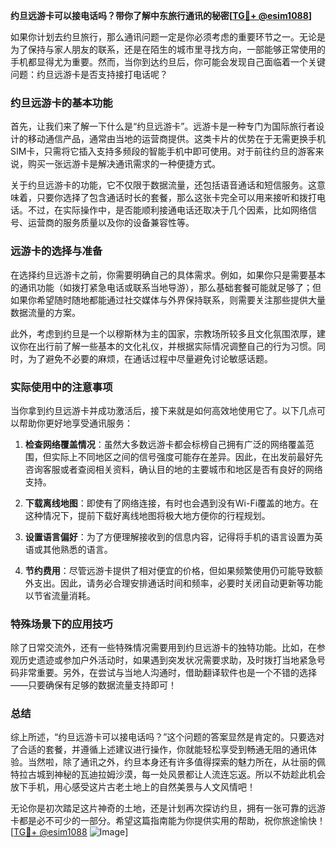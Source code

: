 **约旦远游卡可以接电话吗？带你了解中东旅行通讯的秘密[[TG💪+ @esim1088](https://t.me/s/esim1088)]**

如果你计划去约旦旅行，那么通讯问题一定是你必须考虑的重要环节之一。无论是为了保持与家人朋友的联系，还是在陌生的城市里寻找方向，一部能够正常使用的手机都显得尤为重要。然而，当你到达约旦后，你可能会发现自己面临着一个关键问题：约旦远游卡是否支持接打电话呢？

### 约旦远游卡的基本功能

首先，让我们来了解一下什么是“约旦远游卡”。远游卡是一种专门为国际旅行者设计的移动通信产品，通常由当地的运营商提供。这类卡片的优势在于无需更换手机SIM卡，只需将它插入支持多频段的智能手机中即可使用。对于前往约旦的游客来说，购买一张远游卡是解决通讯需求的一种便捷方式。

关于约旦远游卡的功能，它不仅限于数据流量，还包括语音通话和短信服务。这意味着，只要你选择了包含通话时长的套餐，那么这张卡完全可以用来接听和拨打电话。不过，在实际操作中，是否能顺利接通电话还取决于几个因素，比如网络信号、运营商的服务质量以及你的设备兼容性等。

### 远游卡的选择与准备

在选择约旦远游卡之前，你需要明确自己的具体需求。例如，如果你只是需要基本的通讯功能（如拨打紧急电话或联系当地导游），那么基础套餐可能就足够了；但如果你希望随时随地都能通过社交媒体与外界保持联系，则需要关注那些提供大量数据流量的方案。

此外，考虑到约旦是一个以穆斯林为主的国家，宗教场所较多且文化氛围浓厚，建议你在出行前了解一些基本的文化礼仪，并根据实际情况调整自己的行为习惯。同时，为了避免不必要的麻烦，在通话过程中尽量避免讨论敏感话题。

### 实际使用中的注意事项

当你拿到约旦远游卡并成功激活后，接下来就是如何高效地使用它了。以下几点可以帮助你更好地享受通讯服务：

1. **检查网络覆盖情况**：虽然大多数远游卡都会标榜自己拥有广泛的网络覆盖范围，但实际上不同地区之间的信号强度可能存在差异。因此，在出发前最好先咨询客服或者查阅相关资料，确认目的地的主要城市和地区是否有良好的网络支持。
   
2. **下载离线地图**：即使有了网络连接，有时也会遇到没有Wi-Fi覆盖的地方。在这种情况下，提前下载好离线地图将极大地方便你的行程规划。

3. **设置语言偏好**：为了方便理解接收到的信息内容，记得将手机的语言设置为英语或其他熟悉的语言。

4. **节约费用**：尽管远游卡提供了相对便宜的价格，但如果频繁使用仍可能导致额外支出。因此，请务必合理安排通话时间和频率，必要时关闭自动更新等功能以节省流量消耗。

### 特殊场景下的应用技巧

除了日常交流外，还有一些特殊情况需要用到约旦远游卡的独特功能。比如，在参观历史遗迹或参加户外活动时，如果遇到突发状况需要求助，及时拨打当地紧急号码非常重要。另外，在尝试与当地人沟通时，借助翻译软件也是一个不错的选择——只要确保有足够的数据流量支持即可！

### 总结

综上所述，“约旦远游卡可以接电话吗？”这个问题的答案显然是肯定的。只要选对了合适的套餐，并遵循上述建议进行操作，你就能轻松享受到畅通无阻的通讯体验。当然啦，除了通讯之外，约旦本身还有许多值得探索的魅力所在，从壮丽的佩特拉古城到神秘的瓦迪拉姆沙漠，每一处风景都让人流连忘返。所以不妨趁此机会放下手机，用心感受这片古老土地上的自然美景与人文风情吧！

无论你是初次踏足这片神奇的土地，还是计划再次探访约旦，拥有一张可靠的远游卡都是必不可少的一部分。希望这篇指南能为你提供实用的帮助，祝你旅途愉快！[[TG💪+ @esim1088](https://t.me/s/esim1088) ![Image](https://i.postimg.cc/4NQfJmqS/Snipaste-2025-05-13-00-14-12.png)]